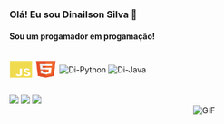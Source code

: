 ### Olá! Eu sou Dinailson Silva 👋

#### Sou um progamador em progamação!

<div style="display: inline_block"><br>
  <img align="center" alt="Di-Js" height="30" width="40" src="https://raw.githubusercontent.com/devicons/devicon/master/icons/javascript/javascript-plain.svg">
  <img align="center" alt="Di-HTML" height="30" width="40" src="https://raw.githubusercontent.com/devicons/devicon/master/icons/html5/html5-original.svg">
  <img align="center" alt="Di-Python" height="50" width="50" src="https://mundodevops.com/wp-content/uploads/2018/08/python-logo.png">
  <img align="center" alt="Di-Java" height="50" width="50" src="https://www.ativasoft.com.br/blog/wp-content/uploads/2018/01/java_icon.png">

</div>
  
  ##
  
  <div>
  <a href = "mailto: dinailson97@gmail.com"><img src="https://img.shields.io/badge/-Gmail-%23EA4335?style=for-the-badge&logo=gmail&logoColor=white" target="_blank"></a>
  <a href="https://www.linkedin.com/in/dinailsonsilva" target="_blank"><img src="https://img.shields.io/badge/-LinkedIn-%230077B5?style=for-the-badge&logo=linkedin&logoColor=white" target="_blank"></a>
  <a href="https://www.instagram.com/dinailsonsilva" target="_blank"><img src="https://img.shields.io/badge/-Instagram-%23E4405F?style=for-the-badge&logo=instagram&logoColor=white" target="_blank"></a>
</div>

<div>
  <img alt="GIF" src="https://i.pinimg.com/originals/7a/34/89/7a34894b7e372fa65017541795be0363.gif" data-canonical-src="https://media.giphy.com/media/du3J3cXyzhj75IOgvA/giphy.gif" style="max-width:100%;" width="180px" height="180px" align="right">
  </div>


